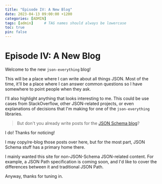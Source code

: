 ```yaml
---
title: "Episode IV: A New Blog"
date: 2023-04-13 09:00:00 +1200
categories: [ADMIN]
tags: [admin]     # TAG names should always be lowercase
toc: true
pin: false
---
```

# Episode IV: A New Blog

Welcome to the new `json-everything` blog!

This will be a place where I can write about all things JSON.  Most of the time, it'll be a place where I can answer common questions so I have somewhere to point people when they ask.

I'll also highlight anything that looks interesting to me.  This could be use cases from StackOverflow, other JSON-related projects, or even explanations of decisions that I'm making for one of the `json-everything` libraries.

> But don't you already write posts for the [JSON Schema blog](https://json-schema.org/blog)?

I do!  Thanks for noticing!

I may copy/re-blog those posts over here, but for the most part, JSON Schema stuff has a primary home there.

I mainly wanted this site for non-JSON-Schema JSON-related content.  For example, a JSON Path specification is coming soon, and I'd like to cover the differences between it and traditional JSON Path.

Anyway, thanks for tuning in.
